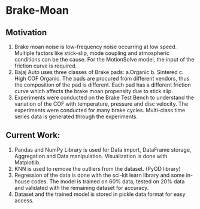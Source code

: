 # Brake-Moan

## Motivation 
1. Brake moan noise is low-frequency noise occurring at low speed. Multiple factors like stick-slip, mode coupling and atmospheric conditions can be the cause. For the MotionSolve model, the input of the friction curve is required. 
2. Bajaj Auto uses three classes of Brake pads: a.Organic b. Sintered c. High COF Organic. The pads are procured from different vendors, thus the composition of the pad is different. Each pad has a different friction curve which affects the brake moan propensity due to stick slip. 
3. Experiments were conducted on the Brake Test Bench to understand the variation of the COF with temperature, pressure and disc velocity. The experiments were conducted for many brake cycles. Multi-class time series data is generated through the experiments.

## Current Work:
1. Pandas and NumPy Library is used for Data import, DataFrame storage, Aggregation and Data manipulation. Visualization is done with Matplotlib.
2. KNN is used to remove the outliers from the dataset. (PyOD library)
3. Regression of the data is done with the sci-kit learn library and some in-house codes. The model is trained on 60% data, tested on 20% data and validated with the remaining dataset for accuracy.
4. Dataset and the trained model is stored in pickle data format for easy access.

